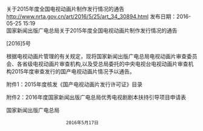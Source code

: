 关于2015年度全国电视动画片制作发行情况的通告
http://www.nrta.gov.cn/art/2016/5/25/art_34_30894.html
发布日期：2016-05-25 15:19 		 
国家新闻出版广电总局关于2015年度全国电视动画片制作发行情况的通告

[2016]5号

根据电视动画片管理的有关规定，现将国家新闻出版广电总局电视动画片审查委员会、各省级电视动画片审查机构,以及受总局委托的中央电视台电视动画片审查机构2015年度审查发行的国产电视动画片情况予以通告。

 

附件1：2015年度核发《国产电视动画片发行许可证》目录

附件2：2016年度国家新闻出版广电总局优秀电视剧剧本扶持引导项目申请表

 

国家新闻出版广电总局

                          2016年5月17日



